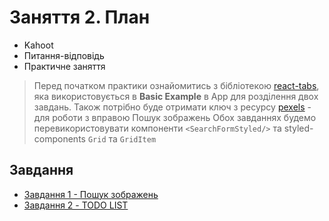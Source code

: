 # Заняття 2. План

- Kahoot
- Питання-відповідь
- Практичне заняття

> Перед початком практики ознайомитись з бібліотекою
> [react-tabs](https://www.npmjs.com/package/react-tabs), яка використовується в
> **Basic Example** в Арр для розділення двох завдань. Також потрібно буде
> отримати ключ з ресурсу [pexels](https://www.pexels.com/api/) - для роботи з
> вправою Пошук зображень Обох завданнях будемо перевикористовувати компоненти
> `<SearchFormStyled/>` та styled-components `Grid` та `GridItem`

## Завдання

- [Завдання 1 - Пошук зображень](./task%231.md)
- [Завдання 2 - TODO LIST](./task%232.md)
